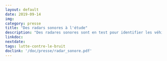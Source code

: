 ```yaml
---
layout: default
date: 2019-09-14
img: 
category: presse
title: "Des radars sonores à l'étude"
description: "Des radares sonores sont en test pour identifier les véhicules particulièrement bruyants, sans les sanctionner... pour l'instant. Article à lire, affaire à suivre."
linkdoc: 
nextdate:
tags: lutte-contre-le-bruit
doclink: '/doc/presse/radar_sonore.pdf'
---
```

